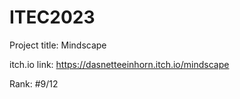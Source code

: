 # ITEC2023
Project title: Mindscape

itch.io link: https://dasnetteeinhorn.itch.io/mindscape

Rank: #9/12
